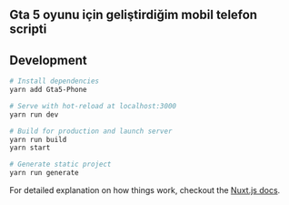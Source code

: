 ## Gta 5 oyunu için geliştirdiğim mobil telefon scripti

> 

## Development

``` bash
# Install dependencies
yarn add Gta5-Phone

# Serve with hot-reload at localhost:3000
yarn run dev

# Build for production and launch server
yarn run build
yarn start

# Generate static project
yarn run generate
```

For detailed explanation on how things work, checkout the [Nuxt.js docs](https://github.com/nuxt/nuxt.js).
